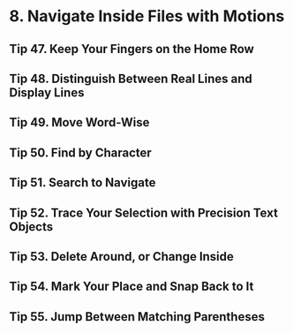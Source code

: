# 8. Navigate Inside Files with Motions

## Tip 47. Keep Your Fingers on the Home Row

## Tip 48. Distinguish Between Real Lines and Display Lines

## Tip 49. Move Word-Wise

## Tip 50. Find by Character

## Tip 51. Search to Navigate

## Tip 52. Trace Your Selection with Precision Text Objects

## Tip 53. Delete Around, or Change Inside

## Tip 54. Mark Your Place and Snap Back to It

## Tip 55. Jump Between Matching Parentheses
